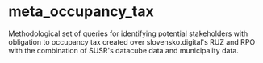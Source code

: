 # meta_occupancy_tax
Methodological set of queries for identifying potential stakeholders with obligation to occupancy tax created over slovensko.digital's RUZ and RPO with the combination of SUSR's datacube data and municipality data.
